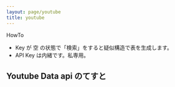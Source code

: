 ```yaml
---
layout: page/youtube
title: youtube
---
```


HowTo
- Key が 空 の状態で「検索」をすると疑似構造で表を生成します。
- API Key は内緒です。私専用。

## Youtube Data api のてすと
